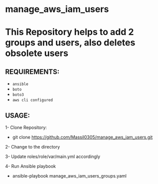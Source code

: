 # manage_aws_iam_users
# This Repository helps to add 2 groups and users, also deletes obsolete users

## REQUIREMENTS:

- `ansible`
- `boto`
- `boto3`
- `aws cli configured`

## USAGE:

1- Clone Repository:
- git clone https://github.com/Massil0305/manage_aws_iam_users.git

2- Change to the directory

3- Update roles/role/var/main.yml accordingly

4- Run Ansible playbook
- ansible-playbook manage_aws_iam_users_groups.yaml


